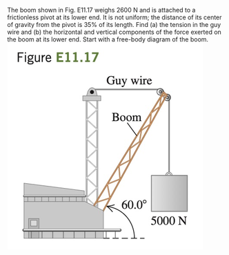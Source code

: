 The boom shown in
Fig. E11.17 weighs 2600 N and is
attached to a frictionless pivot at its
lower end. It is not uniform; the distance of its center of gravity from the
pivot is 35% of its length. Find (a)
the tension in the guy wire and (b)
the horizontal and vertical components of the force exerted on the
boom at its lower end. Start with a
free-body diagram of the boom.
![](e11.17.jpg)